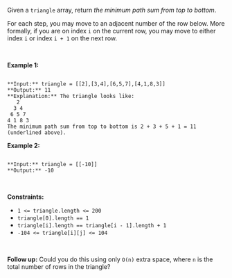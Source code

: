 Given a `triangle` array, return *the minimum path sum from top to bottom*.


For each step, you may move to an adjacent number of the row below. More formally, if you are on index `i` on the current row, you may move to either index `i` or index `i + 1` on the next row.


 


**Example 1:**



```

**Input:** triangle = [[2],[3,4],[6,5,7],[4,1,8,3]]
**Output:** 11
**Explanation:** The triangle looks like:
   2
  3 4
 6 5 7
4 1 8 3
The minimum path sum from top to bottom is 2 + 3 + 5 + 1 = 11 (underlined above).

```

**Example 2:**



```

**Input:** triangle = [[-10]]
**Output:** -10

```

 


**Constraints:**


* `1 <= triangle.length <= 200`
* `triangle[0].length == 1`
* `triangle[i].length == triangle[i - 1].length + 1`
* `-104 <= triangle[i][j] <= 104`


 


**Follow up:** Could you do this using only `O(n)` extra space, where `n` is the total number of rows in the triangle?